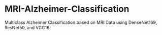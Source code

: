 # MRI-Alzheimer-Classification
Multiclass Alzheimer Classification based on MRI Data using DenseNet169, ResNet50, and VGG16
